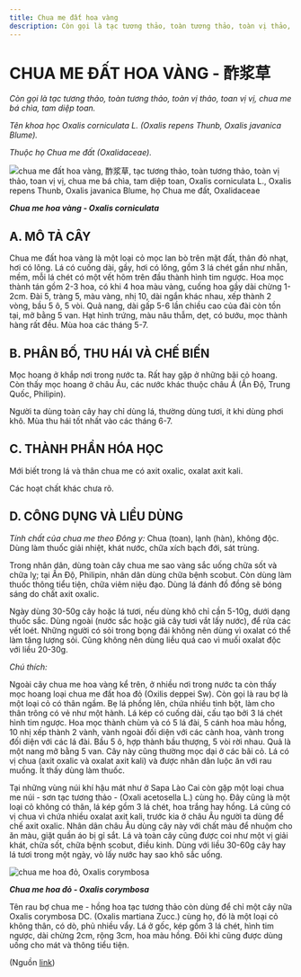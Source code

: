 ```yaml
---
title: Chua me đất hoa vàng
description: Còn gọi là tạc tương thảo, toàn tương thảo, toàn vị thảo, toan vị vị, chua me bá chìa, tam diệp toan. Tên khoa học Oxalis corniculata L. (Oxalis repens Thunb, Oxalis javanica Blume). Thuộc họ Chua me đất (Oxalidaceae).
---
```

# CHUA ME ĐẤT HOA VÀNG - 酢浆草

*Còn gọi là tạc tương thảo, toàn tương thảo, toàn vị thảo, toan vị vị, chua me bá chìa, tam diệp toan.*

*Tên khoa học Oxalis corniculata L. (Oxalis repens Thunb, Oxalis javanica Blume).*

*Thuộc họ Chua me đất (Oxalidaceae).*

![chua me đất hoa vàng, 酢浆草, tạc tương thảo, toàn tương thảo, toàn vị thảo, toan vị vị, chua me bá chìa, tam diệp toan, Oxalis corniculata L., Oxalis repens Thunb, Oxalis javanica Blume, họ Chua me đất, Oxalidaceae](/imgs/do-tat-loi/ctvvtvn/chua-me-dat-hoa-vang.jpg)

***Chua me hoa vàng - Oxalis corniculata***

## A. MÔ TẢ CÂY

Chua me đất hoa vàng là một loại cỏ mọc lan bò trên mặt đất, thân đỏ nhạt, hơi có lông. Lá có cuống dài, gầy, hơi có lông, gồm 3 lá chét gần như nhẵn, mềm, mỗi lá chét có một vết hõm trên đầu thành hình tim ngược. Hoa mọc thành tán gồm 2-3 hoa, có khi 4 hoa màu vàng, cuống hoa gầy dài chừng 1-2cm. Đài 5, tràng 5, màu vàng, nhị 10, dài ngắn khác nhau, xếp thành 2 vòng, bầu 5 ô, 5 vòi. Quả nang, dài gấp 5-6 lần chiều cao của đài còn tồn tại, mở bằng 5 van. Hạt hình trứng, màu nâu thẫm, dẹt, có bướu, mọc thành hàng rất đều. Mùa hoa các tháng 5-7.

## B. PHÂN BỐ, THU HÁI VÀ CHẾ BIẾN

Mọc hoang ở khắp nơi trong nước ta. Rất hay gặp ở những bãi cỏ hoang. Còn thấy mọc hoang ở châu Âu, các nước khác thuộc châu Á (Ấn Độ, Trung Quốc, Philipin).

Người ta dùng toàn cây hay chỉ dùng lá, thường dùng tươi, ít khi dùng phơi khô. Mùa thu hái tốt nhất vào các tháng 6-7.

## C. THÀNH PHẦN HÓA HỌC

Mới biết trong lá và thân chua me có axit oxalic, oxalat axit kali.

Các hoạt chất khác chưa rõ.

## D. CÔNG DỤNG VÀ LIỀU DÙNG

*Tính chất của chua me theo Đông y:* Chua (toan), lạnh (hàn), không độc. Dùng làm thuốc giải nhiệt, khát nước, chữa xích bạch đới, sát trùng.

Trong nhân dân, dùng toàn cây chua me sao vàng sắc uống chữa sốt và chữa lỵ; tại Ấn Độ, Philipin, nhân dân dùng chữa bệnh scobut. Còn dùng làm thuốc thông tiểu tiện, chữa viêm niệu đạo. Dùng lá đánh đồ đồng sẽ bóng sáng do chất axit oxalic.

Ngày dùng 30-50g cây hoặc lá tươi, nếu dùng khô chỉ cần 5-10g, dưới dạng thuốc sắc. Dùng ngoài (nước sắc hoặc giã cây tươi vắt lấy nước), để rửa các vết loét. Những người có sỏi trong bọng đái không nên dùng vì oxalat có thể làm tăng lượng sỏi. Cũng không nên dùng liều quá cao vì muối oxalat độc với liều 20-30g.

*Chú thích:*

Ngoài cây chua me hoa vàng kể trên, ở nhiều nơi trong nước ta còn thấy mọc hoang loại chua me đất hoa đỏ (Oxilis deppei Sw). Còn gọi là rau bợ là một loại cỏ có thân ngầm. Bẹ lá phồng lên, chứa nhiều tinh bột, làm cho thân trông có vẻ như một hành. Lá kép có cuống dài, cấu tạo bởi 3 lá chét hình tim ngược. Hoa mọc thành chùm và có 5 lá đài, 5 cánh hoa màu hồng, 10 nhị xếp thành 2 vành, vành ngoài đối diện với các cành hoa, vành trong đối diện với các lá đài. Bầu 5 ô, hợp thành bầu thượng, 5 vòi rời nhau. Quả là một nang mở bằng 5 van. Cây này cũng thường mọc dại ở các bãi cỏ. Lá có vị chua (axit oxalic và oxalat axit kali) và được nhân dân luộc ăn với rau muống. Ít thấy dùng làm thuốc.

Tại những vùng núi khí hậu mát như ở Sapa Lào Cai còn gặp một loại chua me núi - sơn tạc tương thảo - (Oxali acetosella L.) cùng họ. Đây cũng là một loại cỏ không có thân, lá kép gồm 3 lá chét, hoa trắng hay hồng. Lá cũng có vị chua vì chứa nhiều oxalat axit kali, trước kia ở châu Âu người ta dùng để chế axit oxalic. Nhân dân châu Âu dùng cây này với chất màu để nhuộm cho ăn màu, giặt quần áo bị gỉ sắt. Lá và toàn cây cũng được coi như một vị giải khát, chữa sốt, chữa bệnh scobut, điều kinh. Dùng với liều 30-60g cây hay lá tươi trong một ngày, vò lấy nước hay sao khô sắc uống.

![chua me hoa đỏ, Oxalis corymbosa](/imgs/do-tat-loi/ctvvtvn/chua-me-dat-hoa-vang-2.jpg)

***Chua me hoa đỏ - Oxalis corymbosa***

Tên rau bợ chua me - hồng hoa tạc tương thảo còn dùng để chỉ một cây nữa Oxalis corymbosa DC. (Oxalis martiana Zucc.) cùng họ, đó là một loại cỏ không thân, có dò, phủ nhiều vẩy. Lá ở gốc, kép gồm 3 lá chét, hình tim ngược, dài chừng 2cm, rộng 3cm, hoa màu hồng. Đôi khi cũng được dùng uống cho mát và thông tiểu tiện.

(Nguồn <a href="http://www.thuocvuonnha.com/nhung-cay-thuoc-va-vi-thuoc-viet-nam/ket-qua-tra-cuu/chua-me-dat-hoa-vang" target="_blank">link</a>)
